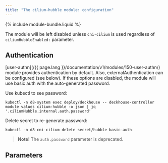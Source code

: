 ```yaml
---
title: "The cilium-hubble module: configuration"
---
```


{% include module-bundle.liquid %}

The module will be left disabled unless `cni-cilium` is used regardless of `ciliumHubbleEnabled:` parameter.

## Authentication

[user-authn](/{{ page.lang }}/documentation/v1/modules/150-user-authn/) module provides authentication by default. Also, externalAuthentication can be configured (see below).
If these options are disabled, the module will use basic auth with the auto-generated password.

Use kubectl to see password:

```shell
kubectl -n d8-system exec deploy/deckhouse -- deckhouse-controller module values cilium-hubble -o json | jq '.ciliumHubble.internal.auth.password'
```

Delete secret to re-generate password:

```shell
kubectl -n d8-cni-cilium delete secret/hubble-basic-auth
```

> **Note!** The `auth.password` parameter is deprecated.

## Parameters

<!-- SCHEMA -->
